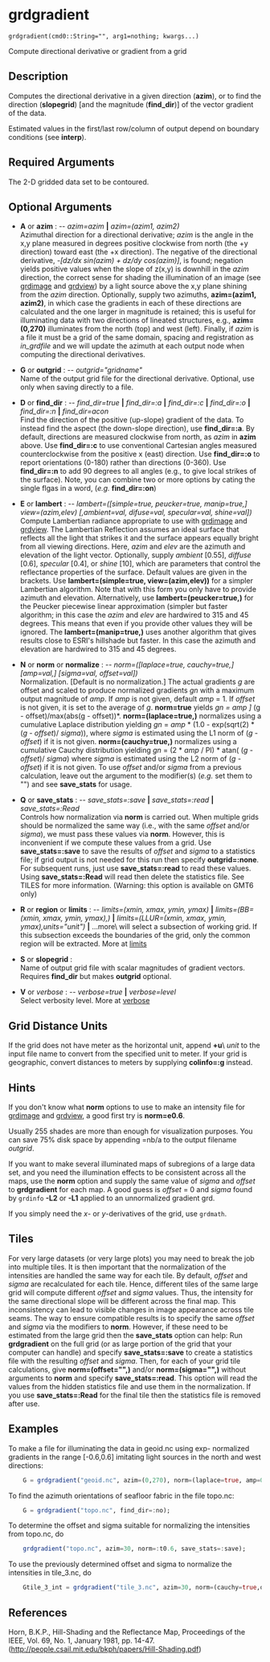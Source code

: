 # grdgradient

	grdgradient(cmd0::String="", arg1=nothing; kwargs...)

Compute directional derivative or gradient from a grid

Description
-----------

Computes the directional derivative in a given direction (**azim**), or to find the direction (**slopegrid**) [and the magnitude (**find_dir**)] of the vector gradient of the data.

Estimated values in the first/last row/column of output depend on boundary conditions (see **interp**). 

Required Arguments
------------------

The 2-D gridded data set to be contoured.

Optional Arguments
------------------

- **A** or **azim** : -- *azim=azim* **|** *azim=(azim1, azim2)*\
    Azimuthal direction for a directional derivative; *azim* is the angle in the x,y plane measured in degrees positive clockwise from north (the +y direction) toward east (the +x direction). The negative of the directional derivative, *-[dz/dx sin(azim) + dz/dy cos(azim)]*, is found; negation yields positive values when the slope of z(x,y) is downhill in the *azim* direction, the correct sense for shading the illumination of an image (see [grdimage](@ref) and [grdview](@ref)) by a light source above the x,y plane shining from the *azim* direction. Optionally, supply two azimuths, **azim=(azim1, azim2)**, in which case the gradients in each of these directions are calculated and the one larger in magnitude is retained; this is useful for illuminating data with two directions of lineated structures, e.g., **azim=(0,270)** illuminates from the north (top) and west (left).  Finally, if *azim* is a file it must be a grid of the same domain, spacing and registration as *in\_grdfile* and we will update the azimuth at each output node when computing the directional derivatives.

- **G** or **outgrid** : -- *outgrid="gridname"*\
    Name of the output grid file for the directional derivative. Optional, use only when saving directly to a file.

- **D** or **find\_dir** : -- *find\_dir=true* **|** *find\_dir=:a* **|** *find\_dir=:c* **|** *find\_dir=:o* **|** *find\_dir=:n* **|** *find\_dir=acon*\
    Find the direction of the positive (up-slope) gradient of the data. To instead find the aspect (the down-slope direction), use **find\_dir=:a**. By default, directions are measured clockwise from north, as *azim* in **azim** above. Use **find\_dir=:c** to use conventional Cartesian angles measured counterclockwise from the positive x (east) direction. Use **find\_dir=:o** to report orientations (0-180) rather than directions (0-360). Use **find\_dir=:n** to add 90 degrees to all angles (e.g., to give local strikes of the surface). Note, you can combine two or more options by cating the single flgas in a word, (*e.g.* **find\_dir=:on**)

- **E** or **lambert** : -- *lambert=([simple=true, peucker=true, manip=true,] view=(azim,elev) [,ambient=val, difuse=val, specular=val, shine=val])*\
    Compute Lambertian radiance appropriate to use with [grdimage](@ref) and [grdview](@ref). The Lambertian Reflection assumes an ideal surface that reflects all the light that strikes it and the surface appears equally bright from all viewing directions. Here, *azim* and *elev* are the azimuth and elevation of the light vector. Optionally, supply *ambient* [0.55], *diffuse* [0.6], *specular* [0.4], or *shine* [10], which are parameters that control the reflectance properties of the surface. Default values are given in the brackets. Use **lambert=(simple=true, view=(azim,elev))** for a simpler Lambertian algorithm. Note that with this form you only have to provide azimuth and elevation. Alternatively, use **lambert=(peucker=true,)** for the Peucker piecewise linear approximation (simpler but faster algorithm; in this case the *azim* and *elev* are hardwired to 315 and 45 degrees. This means that even if you provide other values they will be ignored. The **lambert=(manip=true,)** uses another algorithm that gives results close to ESRI's hillshade but faster. In this case the azimuth and elevation are hardwired to 315 and 45 degrees.

- **N** or **norm** or **normalize** : -- *norm=([laplace=true, cauchy=true,] [amp=val,] [sigma=val, offset=val])*\
    Normalization. [Default is no normalization.] The actual gradients *g* are offset and scaled to produce normalized gradients *gn* with a maximum output magnitude of *amp*. If *amp* is not given, default *amp* = 1. If *offset* is not given, it is set to the average of *g*. **norm=true** yields *gn = amp ]* (g - offset)/max(abs(g - offset))*. **norm=(laplace=true,)** normalizes using a cumulative Laplace distribution yielding *gn* = *amp* \* (1.0 - exp(sqrt(2) \* (*g* - *offset*)/ *sigma*)), where *sigma* is estimated using the L1 norm of (*g* - *offset*) if it is not given. **norm=(cauchy=true,)** normalizes using a cumulative Cauchy distribution yielding *gn* = (2 \* *amp* / PI) \* atan( (*g* - *offset*)/ *sigma*) where *sigma* is estimated using the L2 norm of (*g* - *offset*) if it is not given. To use *offset* and/or *sigma* from a previous calculation, leave out the argument to the modifier(s) (*e.g.* set them to "") and see **save\_stats** for usage.

- **Q** or **save\_stats** : -- *save\_stats=:save* **|** *save\_stats=:read* **|** *save\_stats=:Read*\
    Controls how normalization via **norm** is carried out.  When multiple grids should be normalized the same way (i.e., with the same *offset* and/or *sigma*), we must pass these values via **norm**.  However, this is inconvenient if we compute these values from a grid. Use **save\_stats=:save** to save the results of *offset* and *sigma* to a statistics file; if grid output is not needed for this run then specify **outgrid=:none**. For subsequent runs, just use **save\_stats=:read** to read these values. Using **save\_stats=:Read** will read then delete the statistics file. See TILES for more information. (Warning: this option is available on GMT6 only)

- **R** or **region** or **limits** : -- *limits=(xmin, xmax, ymin, ymax)* **|** *limits=(BB=(xmin, xmax, ymin, ymax),)* **|** *limits=(LLUR=(xmin, xmax, ymin, ymax),units="unit")* **|** ...more\ 
    will select a subsection of working grid. If this subsection exceeds the boundaries of the grid, only the common region will be extracted. More at [limits](@ref)

- **S** or **slopegrid** :\
    Name of output grid file with scalar magnitudes of gradient vectors. Requires **find\_dir** but makes **outgrid** optional. 

- **V** or *verbose* : -- *verbose=true* **|** *verbose=level*\
   Select verbosity level. More at [verbose](@ref)

Grid Distance Units
-------------------

If the grid does not have meter as the horizontal unit, append **+u**\ *unit* to the input file name to convert from the specified unit to meter. If your grid is geographic, convert distances to meters by supplying **colinfo=:g** instead.

Hints
-----

If you don't know what **norm** options to use to make an intensity file for [grdimage](@ref) and [grdview](@ref), a good first try is **norm=e0.6**.

Usually 255 shades are more than enough for visualization purposes. You can save 75% disk space by appending =nb/a to the output filename *outgrid*.

If you want to make several illuminated maps of subregions of a large data set, and you need the illumination effects to be consistent across all the maps, use the **norm** option and supply the same value of *sigma* and *offset* to **grdgradient** for each map. A good guess is *offset* = 0 and *sigma* found by `grdinfo` **-L2** or **-L1** applied to an unnormalized gradient grd.

If you simply need the *x*- or *y*-derivatives of the grid, use `grdmath`.

Tiles
-----

For very large datasets (or very large plots) you may need to break the job into multiple tiles. It is then important that the normalization of the intensities are handled the same way for each tile. By default, *offset* and *sigma* are recalculated for each tile. Hence, different tiles of the same large grid will compute different *offset* and *sigma* values. Thus, the intensity for the same directional slope will be different across the final map. This inconsistency can lead to visible changes in image appearance across tile seams. The way to ensure compatible results is to specify the same *offset* and *sigma* via the modifiers to **norm**. However, if these need to be estimated from the large grid then the **save\_stats** option can help: Run **grdgradient** on the full grid (or as large portion of the grid that your computer can handle) and specify **save\_stats=:save** to create a statistics file with the resulting *offset* and *sigma*. Then, for each of your grid tile calculations, give **norm=(offset="",)** and/or **norm=(sigma="",)** without arguments to **norm** and specify **save\_stats=:read**. This option will read the values from the hidden statistics file and use them in the normalization. If you use **save\_stats=:Read** for the final tile then the statistics file is removed after use.

Examples
--------

To make a file for illuminating the data in geoid.nc using exp- normalized gradients in the range [-0.6,0.6] imitating light sources in the north and west directions:

```julia
    G = grdgradient("geoid.nc", azim=(0,270), norm=(laplace=true, amp=0.6), Verbose=true)
```

To find the azimuth orientations of seafloor fabric in the file topo.nc:

```julia
    G = grdgradient("topo.nc", find_dir=:no);
```

To determine the offset and sigma suitable for normalizing the intensities from topo.nc, do

```julia
    grdgradient("topo.nc", azim=30, norm=:t0.6, save_stats=:save);
```

To use the previously determined offset and sigma to normalize the intensities in tile\_3.nc, do

```julia
    Gtile_3_int = grdgradient("tile_3.nc", azim=30, norm=(cauchy=true,offset="",sigma=""),save_stats=:read)
```

References
----------

Horn, B.K.P., Hill-Shading and the Reflectance Map, Proceedings of the
IEEE, Vol. 69, No. 1, January 1981, pp. 14-47.
(http://people.csail.mit.edu/bkph/papers/Hill-Shading.pdf)

